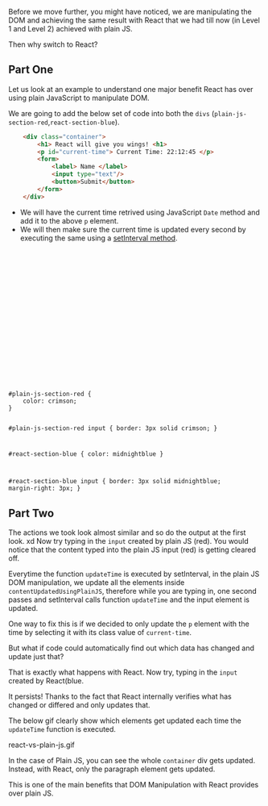 
Before we move further, you might
have noticed, we are manipulating
the DOM and achieving the same result
with React that we had till now
(in Level 1 and Level 2) achieved
with plain JS.

Then why switch to React?

## Part One
Let us look at an example to
understand one major benefit
React has over using plain
JavaScript to manipulate DOM.

We are going to add the below
set of code into both the `divs`
(`plain-js-section-red`,`react-section-blue`).

```html
    <div class="container">
        <h1> React will give you wings! <h1>
        <p id="current-time"> Current Time: 22:12:45 </p>
        <form>
            <label> Name </label>
            <input type="text"/>
            <button>Submit</button>
        </form>
    </div>
```

- We will have the current time
retrived using JavaScript `Date`
method and add it to the above
`p` element.
- We will then make sure the current
time is updated every second by executing
the same using a [setInterval method](https://academy.bigbinary.com/learn-intermediate-javascript/timeouts-and-intervals/run-function-at-fixed-time-intervals).


<codeblock language="javascript" type="lesson">
<code>

<panel language="html">

<div id="root">
    <div id="plain-js-section-red"></div>
    <div id="react-section-blue"></div>
</div>
<script crossorigin src="https://unpkg.com/react@18/umd/react.development.js"></script>
<!-- React DOM -->
<script crossorigin src="https://unpkg.com/react-dom@18/umd/react-dom.development.js"></script>
<!-- Babel -->
<script src="https://unpkg.com/@babel/standalone@7.8.3/babel.js"></script>

<script type="text/babel">
    const htmlDomSection = document.getElementById("plain-js-section-red");
    const reactSection = document.getElementById("react-section-blue");
    const ReactRoot = ReactDOM.createRoot(reactSection);

    const updateTime = () => {
        const time = new Date().toLocaleTimeString();

        const contentUpdatedUsingPlainJS =
        `
        <div class="container">
            <h1>React will give you wings! (Plain JS)</h1>
            <p class="current-time">${time}</p>
            <form>
                <input type="text"/>
                <button>Submit</button>
            </form>
        <div>
        `
        htmlDomSection.innerHTML = contentUpdatedUsingPlainJS;

        const contentUpdatedUsingReact =
        <div className="container">
            <h1>React will give you wings! (React)</h1>
            <p className="current-time">{time}</p>
            <form>
                <input type="text"/>
                <button>Submit</button>
            </form>
        </div>;

        ReactRoot.render(contentUpdatedUsingReact);
    }
    setInterval(updateTime, 1000);
</script>
</panel>
<panel language="css">
#plain-js-section-red {
    color: crimson;
}

#plain-js-section-red input {
    border: 3px solid crimson;
}

#react-section-blue {
  color: midnightblue
}

#react-section-blue input {
    border: 3px solid midnightblue;
    margin-right: 3px;
}
</panel>
</code>
</codeblock>

## Part Two 

The actions we took look almost
similar and so do the output
at the first look.
xd
Now try typing in the `input` created
by plain JS (red). You would notice
that the content typed into the plain
JS input (red) is getting cleared off.

Everytime the function `updateTime` is
executed by setInterval, in the plain
JS DOM manipulation, we update all the
elements inside `contentUpdatedUsingPlainJS`,
therefore while you are typing in, one
second passes and setInterval calls
function `updateTime` and the input
element is updated.

One way to fix this is if we decided
to only update the `p` element with
the time by selecting it with its
class value of `current-time`.

But what if code could automatically
find out which data has
changed and update just that?

That is exactly what happens with
React. Now try, typing in the
`input` created by React(blue.

It persists! Thanks to the fact
that React internally verifies what
has changed or differed and only
updates that.

The below gif clearly show which
elements get updated each time
the `updateTime` function is executed.

<image>react-vs-plain-js.gif</image>

In the case of Plain JS, you
can see the whole `container`
div gets updated. Instead, with React,
only the
paragraph element gets updated.

This is one of the main benefits
that DOM Manipulation with React
provides over plain JS.
